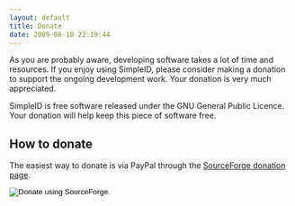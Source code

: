 ```yaml
---
layout: default
title: Donate
date: 2009-06-10 22:19:44
---
```


As you are probably aware, developing software takes a lot of time and resources.  If you enjoy using SimpleID, please consider making a donation to support the ongoing development work.  Your donation is very much appreciated.

SimpleID is free software released under the GNU General Public Licence.  Your donation will help keep this piece of software free.

## How to donate

The easiest way to donate is via PayPal through the [SourceForge donation page](https://sourceforge.net/project/project_donations.php?group_id=203264).

<a href="https://sourceforge.net/project/project_donations.php?group_id=203264"><input type="image" src="https://www.paypal.com/en_AU/i/btn/btn_donate_LG.gif" border="0" name="submit" alt="Donate using SourceForge."></a>

